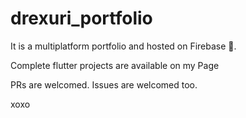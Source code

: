 # drexuri_portfolio
It is a multiplatform portfolio and hosted on Firebase 💓.

Complete flutter projects are available on my Page

PRs are welcomed. Issues are welcomed too.

xoxo
